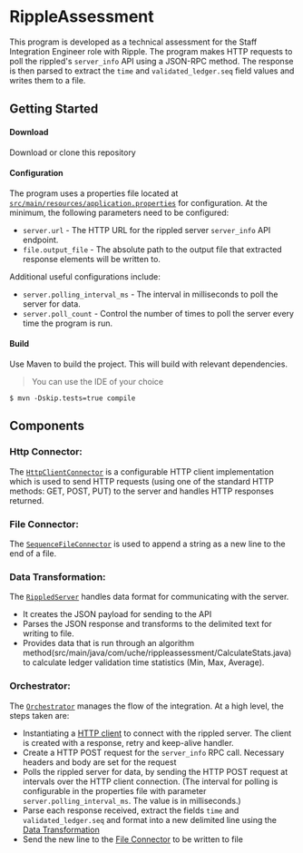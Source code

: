 # RippleAssessment
This program is developed as a technical assessment for the Staff Integration Engineer role with Ripple.
The program makes HTTP requests to poll the rippled's `server_info` API using a JSON-RPC method. 
The response is then parsed to extract the `time` and `validated_ledger.seq` field values and writes them to a file.


## Getting Started

#### Download
Download or clone this repository

#### Configuration
The program uses a properties file located at [`src/main/resources/application.properties`](src/main/resources/application.properties) for configuration. 
At the minimum, the following parameters need to be configured:
* `server.url` - The HTTP URL for the rippled server `server_info` API endpoint.
* `file.output_file` - The absolute path to the output file that extracted response elements will be written to.

Additional useful configurations include:
* `server.polling_interval_ms` - The interval in milliseconds to poll the server for data.
* `server.poll_count` - Control the number of times to poll the server every time the program is run.

#### Build
Use Maven to build the project. This will build with relevant dependencies.
> You can use the IDE of your choice
```shell
$ mvn -Dskip.tests=true compile
```


## Components

<a name="http-connector"/>

### Http Connector:
The [`HttpClientConnector`](src/main/java/com/uche/rippled/HttpClientConnector.java) is a configurable HTTP client implementation which is used to send HTTP requests 
(using one of the standard HTTP methods: GET, POST, PUT) to the server and handles HTTP responses returned. 


<a name="file-connector"/>

### File Connector:
The [`SequenceFileConnector`](src/main/java/com/uche/rippleassessment/SequenceFileConnector.java) is used to append a string as a new line to the end of a file. 


<a name="data-transformation"/>

### Data Transformation:
The [`RippledServer`](src/main/java/com/uche/rippled/RippledServer.java) handles data format for communicating with the server. 
* It creates the JSON payload for sending to the API
* Parses the JSON response and transforms to the delimited text for writing to file.
* Provides data that is run through an algorithm method(src/main/java/com/uche/rippleassessment/CalculateStats.java) to calculate ledger validation time statistics (Min, Max, Average).


<a name="orchestrator"/>

### Orchestrator:
The [`Orchestrator`](src/main/java/com/uche/rippleassessment/Orchestrator.java) manages the flow of the integration. At a high level, the steps taken are:
* Instantiating a [HTTP client](#http-connector) to connect with the rippled server. The client is created with a response, 
retry and keep-alive handler.
* Create a HTTP POST request for the `server_info` RPC call. Necessary headers and body are set for the request 
* Polls the rippled server for data, by sending the HTTP POST request at intervals over the HTTP client connection. 
(The interval for polling is configurable in the properties file with parameter `server.polling_interval_ms`. The value is in milliseconds.)
* Parse each response received, extract the fields `time` and `validated_ledger.seq` and format into a new delimited line using the [Data Transformation](#data-transformation)
* Send the new line to the [File Connector](#file-connector) to be written to file
